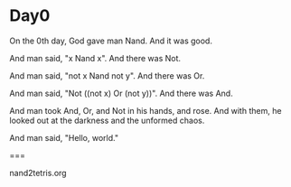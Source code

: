 Day0
====
On the 0th day, God gave man Nand. And it was good.

And man said, "x Nand x". And there was Not.

And man said, "not x Nand not y". And there was Or.

And man said, "Not ((not x) Or (not y))". And there was And.

And man took And, Or, and Not in his hands, and rose. And with them, he looked out at the darkness and the unformed chaos.

And man said, "Hello, world."

===

nand2tetris.org
